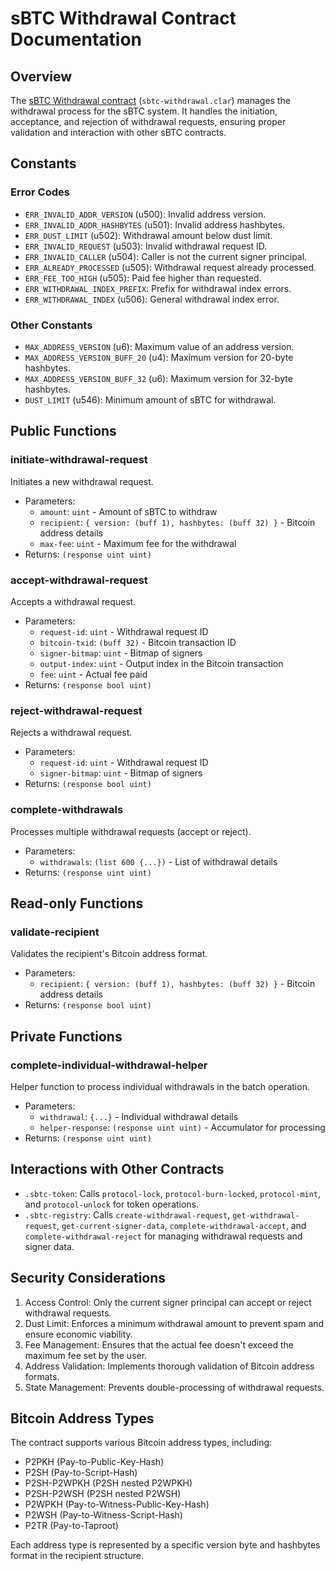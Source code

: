 # sBTC Withdrawal Contract Documentation

## Overview

The [sBTC Withdrawal contract](https://github.com/stacks-network/sbtc/blob/main/contracts/contracts/sbtc-withdrawal.clar) (`sbtc-withdrawal.clar`) manages the withdrawal process for the sBTC system. It handles the initiation, acceptance, and rejection of withdrawal requests, ensuring proper validation and interaction with other sBTC contracts.

## Constants

### Error Codes

- `ERR_INVALID_ADDR_VERSION` (u500): Invalid address version.
- `ERR_INVALID_ADDR_HASHBYTES` (u501): Invalid address hashbytes.
- `ERR_DUST_LIMIT` (u502): Withdrawal amount below dust limit.
- `ERR_INVALID_REQUEST` (u503): Invalid withdrawal request ID.
- `ERR_INVALID_CALLER` (u504): Caller is not the current signer principal.
- `ERR_ALREADY_PROCESSED` (u505): Withdrawal request already processed.
- `ERR_FEE_TOO_HIGH` (u505): Paid fee higher than requested.
- `ERR_WITHDRAWAL_INDEX_PREFIX`: Prefix for withdrawal index errors.
- `ERR_WITHDRAWAL_INDEX` (u506): General withdrawal index error.

### Other Constants

- `MAX_ADDRESS_VERSION` (u6): Maximum value of an address version.
- `MAX_ADDRESS_VERSION_BUFF_20` (u4): Maximum version for 20-byte hashbytes.
- `MAX_ADDRESS_VERSION_BUFF_32` (u6): Maximum version for 32-byte hashbytes.
- `DUST_LIMIT` (u546): Minimum amount of sBTC for withdrawal.

## Public Functions

### initiate-withdrawal-request

Initiates a new withdrawal request.

- Parameters:
  - `amount`: `uint` - Amount of sBTC to withdraw
  - `recipient`: `{ version: (buff 1), hashbytes: (buff 32) }` - Bitcoin address details
  - `max-fee`: `uint` - Maximum fee for the withdrawal
- Returns: `(response uint uint)`

### accept-withdrawal-request

Accepts a withdrawal request.

- Parameters:
  - `request-id`: `uint` - Withdrawal request ID
  - `bitcoin-txid`: `(buff 32)` - Bitcoin transaction ID
  - `signer-bitmap`: `uint` - Bitmap of signers
  - `output-index`: `uint` - Output index in the Bitcoin transaction
  - `fee`: `uint` - Actual fee paid
- Returns: `(response bool uint)`

### reject-withdrawal-request

Rejects a withdrawal request.

- Parameters:
  - `request-id`: `uint` - Withdrawal request ID
  - `signer-bitmap`: `uint` - Bitmap of signers
- Returns: `(response bool uint)`

### complete-withdrawals

Processes multiple withdrawal requests (accept or reject).

- Parameters:
  - `withdrawals`: `(list 600 {...})` - List of withdrawal details
- Returns: `(response uint uint)`

## Read-only Functions

### validate-recipient

Validates the recipient's Bitcoin address format.

- Parameters:
  - `recipient`: `{ version: (buff 1), hashbytes: (buff 32) }` - Bitcoin address details
- Returns: `(response bool uint)`

## Private Functions

### complete-individual-withdrawal-helper

Helper function to process individual withdrawals in the batch operation.

- Parameters:
  - `withdrawal`: `{...}` - Individual withdrawal details
  - `helper-response`: `(response uint uint)` - Accumulator for processing
- Returns: `(response uint uint)`

## Interactions with Other Contracts

- `.sbtc-token`: Calls `protocol-lock`, `protocol-burn-locked`, `protocol-mint`, and `protocol-unlock` for token operations.
- `.sbtc-registry`: Calls `create-withdrawal-request`, `get-withdrawal-request`, `get-current-signer-data`, `complete-withdrawal-accept`, and `complete-withdrawal-reject` for managing withdrawal requests and signer data.

## Security Considerations

1. Access Control: Only the current signer principal can accept or reject withdrawal requests.
2. Dust Limit: Enforces a minimum withdrawal amount to prevent spam and ensure economic viability.
3. Fee Management: Ensures that the actual fee doesn't exceed the maximum fee set by the user.
4. Address Validation: Implements thorough validation of Bitcoin address formats.
5. State Management: Prevents double-processing of withdrawal requests.

## Bitcoin Address Types

The contract supports various Bitcoin address types, including:

- P2PKH (Pay-to-Public-Key-Hash)
- P2SH (Pay-to-Script-Hash)
- P2SH-P2WPKH (P2SH nested P2WPKH)
- P2SH-P2WSH (P2SH nested P2WSH)
- P2WPKH (Pay-to-Witness-Public-Key-Hash)
- P2WSH (Pay-to-Witness-Script-Hash)
- P2TR (Pay-to-Taproot)

Each address type is represented by a specific version byte and hashbytes format in the recipient structure.
